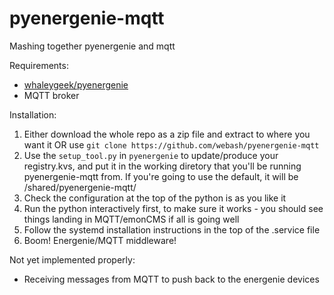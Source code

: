 # pyenergenie-mqtt
Mashing together pyenergenie and mqtt

Requirements:
 - [whaleygeek/pyenergenie](https://github.com/whaleygeek/pyenergenie/)
 - MQTT broker

Installation:
 1. Either download the whole repo as a zip file and extract to where you want it OR use `git clone https://github.com/webash/pyenergenie-mqtt`
 2. Use the `setup_tool.py` in `pyenergenie` to update/produce your registry.kvs, and put it in the working diretory that you'll be running pyenergenie-mqtt from. If you're going to use the default, it will be /shared/pyenergenie-mqtt/
 3. Check the configuration at the top of the python is as you like it
 4. Run the python interactively first, to make sure it works - you should see things landing in MQTT/emonCMS if all is going well
 5. Follow the systemd installation instructions in the top of the .service file
 6. Boom! Energenie/MQTT middleware!
 
 Not yet implemented properly:
  - Receiving messages from MQTT to push back to the energenie devices
